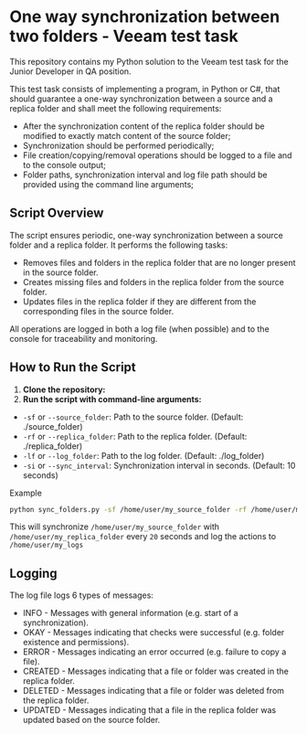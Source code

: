 # One way synchronization between two folders - Veeam test task

This repository contains my Python solution to the Veeam test task for the Junior Developer in QA position.

This test task consists of implementing a program, in Python or C#, that should guarantee a one-way synchronization between a source and a replica folder and shall meet the following requirements:
- After the synchronization content of the replica folder should be modified to exactly match content of the source folder;
- Synchronization should be performed periodically;
- File creation/copying/removal operations should be logged to a file and to the console output;
- Folder paths, synchronization interval and log file path should be provided using the command line arguments;

## Script Overview
The script ensures periodic, one-way synchronization between a source folder and a replica folder. It performs the following tasks:
- Removes files and folders in the replica folder that are no longer present in the source folder.
- Creates missing files and folders in the replica folder from the source folder.
- Updates files in the replica folder if they are different from the corresponding files in the source folder.
  
All operations are logged in both a log file (when possible) and to the console for traceability and monitoring.


## How to Run the Script
1.  **Clone the repository:**
2. **Run the script with command-line arguments:**
- `-sf` or `--source_folder`: Path to the source folder. (Default: ./source_folder)
- `-rf` or `--replica_folder`: Path to the replica folder. (Default: ./replica_folder)
- `-lf` or `--log_folder`: Path to the log folder. (Default: ./log_folder)
- `-si` or `--sync_interval`: Synchronization interval in seconds. (Default: 10 seconds)
    
Example
```bash
python sync_folders.py -sf /home/user/my_source_folder -rf /home/user/my_replica_folder -lf /home/user/my_logs -si 20
```
This will synchronize `/home/user/my_source_folder` with `/home/user/my_replica_folder` every `20` seconds and log the actions to `/home/user/my_logs`


## Logging

The log file logs 6 types of messages:

- INFO - Messages with general information (e.g. start of a synchronization).
- OKAY - Messages indicating that checks were successful (e.g. folder existence and permissions).
- ERROR - Messages indicating an error occurred (e.g. failure to copy a file).
- CREATED - Messages indicating that a file or folder was created in the replica folder.
- DELETED - Messages indicating that a file or folder was deleted from the replica folder.
- UPDATED - Messages indicating that a file in the replica folder was updated based on the source folder.
